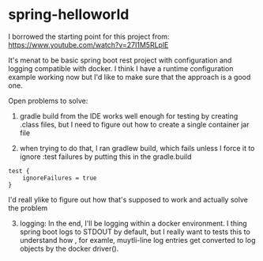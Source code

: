 # spring-helloworld
I borrowed the starting point for this project from:  https://www.youtube.com/watch?v=27I1M5RLplE


It's menat to be basic spring boot rest project with configuration and logging compatible with docker.  I think I have  a runtime configuration example working now but I'd like to make sure that the approach is a good one.

Open problems to solve:
1) gradle build from the IDE works well enough for testing by creating .class files, but I need to figure out how to create a single container jar file 

2) when trying to do that, I ran gradlew build, which fails unless I force it to ignore :test failures by putting this in the gradle.build
```
test {
	ignoreFailures = true
}
```

I'd reall ylike to figure out how that's supposed to work and actually solve the problem

3) logging: In the end, I'll be logging within a docker environment. I thing spring boot logs to STDOUT by default, but I really want to tests this to understand how , for examle, muytli-line log entries get converted to log objects by the docker driver().
